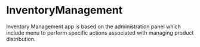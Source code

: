 # InventoryManagement
Inventory Management app is based on the administration panel which include menu to perform specific actions associated with managing product distribution.
